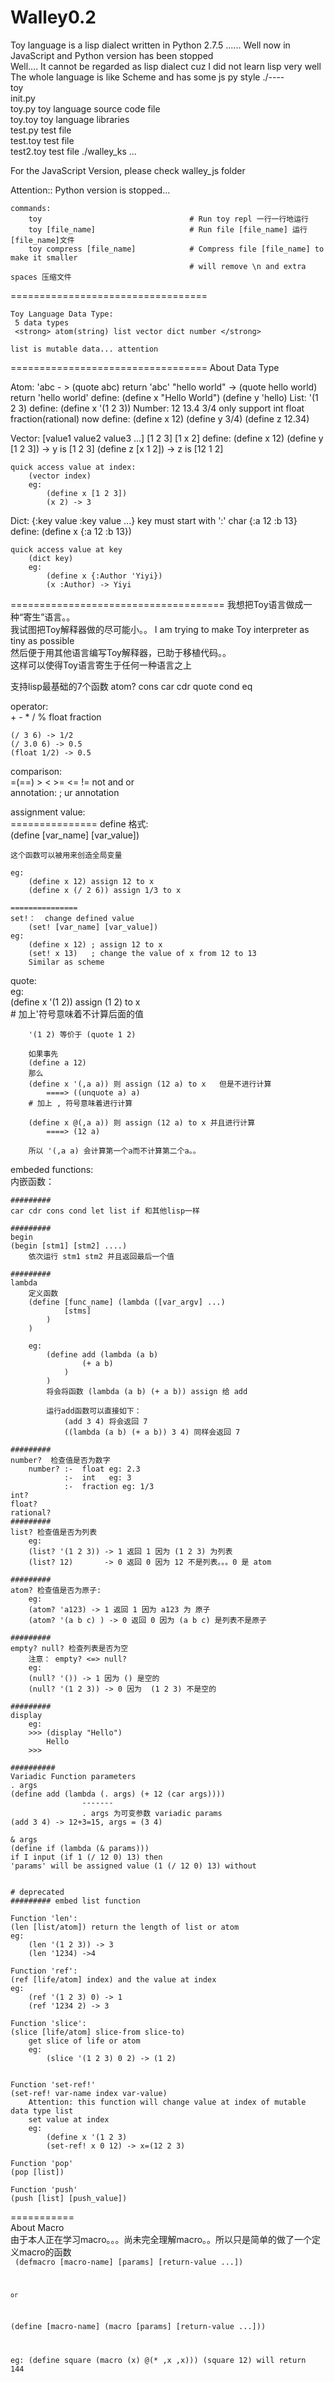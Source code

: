 Walley0.2  
=========  
Toy language is a lisp dialect written in Python 2.7.5 ......
Well now in JavaScript and Python version has been stopped  
Well.... It cannot be regarded as lisp dialect cuz I did not learn lisp very well  
The whole language is like Scheme and has some js py style
	./----  
		toy        
		init.py  
		toy.py        toy language source code file  
		toy.toy       toy language libraries  
		test.py       test file  
		test.toy      test file  
		test2.toy     test file
    ./walley_ks
        ... 

For the JavaScript Version, please check walley_js folder

Attention:: Python version is stopped...

	commands:  
		toy    								# Run toy repl 一行一行地运行  
		toy [file_name]						# Run file [file_name] 运行[file_name]文件  
		toy compress [file_name]			# Compress file [file_name] to make it smaller  
											# will remove \n and extra spaces 压缩文件  
==================================

    Toy Language Data Type:
     5 data types
     <strong> atom(string) list vector dict number </strong>

    list is mutable data... attention


==================================
About Data Type

Atom:
    'abc - > (quote abc) return 'abc'
    "hello world" -> (quote hello world) return 'hello world'
    define:
        (define x "Hello World")
        (define y 'hello)
List:
    '(1 2 3)
    define:
        (define x '(1 2 3))
Number:
    12 13.4 3/4
    only support int float fraction(rational) now
    define:
        (define x 12)
        (define y 3/4)
        (define z 12.34)

Vector:
[value1 value2 value3 ...]
    [1 2 3]
    [1 x 2]
    define:
        (define x 12)
        (define y [1 2 3]) -> y is [1 2 3]
        (define z [x 1 2]) -> z is [12 1 2]
        
    quick access value at index:
        (vector index)
        eg:
            (define x [1 2 3])
            (x 2) -> 3

Dict:
{:key value :key value ...}
    key must start with ':' char
    {:a 12 :b 13}
    define:
        (define x {:a 12 :b 13})
        
    quick access value at key
        (dict key)
        eg:
            (define x {:Author 'Yiyi})
            (x :Author) -> Yiyi
  
=====================================
我想把Toy语言做成一种“寄生”语言。。  
我试图把Toy解释器做的尽可能小。。 I am trying to make Toy interpreter as tiny as possible  
然后便于用其他语言编写Toy解释器，已助于移植代码。。  
这样可以使得Toy语言寄生于任何一种语言之上  
  
支持lisp最基础的7个函数
atom? cons car cdr quote cond eq

  
operator:  
	+ - * / % float fraction  
  
	(/ 3 6) -> 1/2  
	(/ 3.0 6) -> 0.5  
	(float 1/2) -> 0.5  

comparison:  
	=(==) > < >= <= != not and or  
annotation:
	; ur annotation
  
assignment value:  
	===============
	define
	格式:  
		(define [var_name] [var_value])  
  
	这个函数可以被用来创造全局变量  
  
	eg:   
		(define x 12) assign 12 to x  
		(define x (/ 2 6)) assign 1/3 to x  

	===============
	set!：  change defined value  
		(set! [var_name] [var_value])  
	eg:  
		(define x 12) ; assign 12 to x  
		(set! x 13)	  ; change the value of x from 12 to 13  
		Similar as scheme  

quote:  
	eg:  
		(define x '(1 2)) assign (1 2) to x  
		# 加上'符号意味着不计算后面的值  
  
		'(1 2) 等价于 (quote 1 2)  
  
		如果事先    
		(define a 12)  
		那么  
		(define x '(,a a)) 则 assign (12 a) to x   但是不进行计算
			====> ((unquote a) a)
		# 加上 , 符号意味着进行计算 

		(define x @(,a a)) 则 assign (12 a) to x 并且进行计算
			====> (12 a) 
  
		所以 '(,a a) 会计算第一个a而不计算第二个a。。  

embeded functions:  
内嵌函数：  
  
	#########  
	car cdr cons cond let list if 和其他lisp一样  
  
	#########  
	begin  
	(begin [stm1] [stm2] ....)  
		依次运行 stm1 stm2 并且返回最后一个值  
  
	#########  
	lambda  
		定义函数  
		(define [func_name] (lambda ([var_argv] ...)  
				[stms]  
			)  
		)  
  
		eg:  
			(define add (lambda (a b)  
					(+ a b)  
				)  
			)  
			将会将函数 (lambda (a b) (+ a b)) assign 给 add  
  
			运行add函数可以直接如下：  
				(add 3 4) 将会返回 7  
				((lambda (a b) (+ a b)) 3 4) 同样会返回 7  
  
	#########  
	number?  检查值是否为数字  
		number? :-	float eg: 2.3  
				:-  int   eg: 3  
				:-  fraction eg: 1/3  
    int? 
    float?
    rational?
	#########  
	list? 检查值是否为列表  
		eg:  
		(list? '(1 2 3)) -> 1 返回 1 因为 (1 2 3) 为列表  
		(list? 12)		 -> 0 返回 0 因为 12 不是列表。。。0 是 atom  
  
	#########  
	atom? 检查值是否为原子:  
		eg:  
		(atom? 'a123) -> 1 返回 1 因为 a123 为 原子  
		(atom? '(a b c) ) -> 0 返回 0 因为 (a b c) 是列表不是原子  
  
	#########  
	empty? null? 检查列表是否为空  
		注意： empty? <=> null?  
		eg:  
		(null? '()) -> 1 因为 () 是空的  
		(null? '(1 2 3)) -> 0 因为  (1 2 3) 不是空的  
  
	#########  
	display  
		eg:  
		>>> (display "Hello")  
			Hello  
		>>>    
  
	##########  
	Variadic Function parameters  
	. args  
	(define add (lambda (. args) (+ 12 (car args))))  
				    -------  
				    . args 为可变参数 variadic params  
	(add 3 4) -> 12+3=15, args = (3 4)  
  
    & args
    (define if (lambda (& params)))
    if I input (if 1 (/ 12 0) 13) then 
    'params' will be assigned value (1 (/ 12 0) 13) without 


    # deprecated
    ######### embed list function
    
    Function 'len':
    (len [list/atom]) return the length of list or atom
    eg:
        (len '(1 2 3)) -> 3
        (len '1234) ->4

    Function 'ref':
    (ref [life/atom] index) and the value at index
    eg:
        (ref '(1 2 3) 0) -> 1
        (ref '1234 2) -> 3

    Function 'slice':
    (slice [life/atom] slice-from slice-to)
        get slice of life or atom
        eg:
            (slice '(1 2 3) 0 2) -> (1 2)


    Function 'set-ref!'
    (set-ref! var-name index var-value)
        Attention: this function will change value at index of mutable data type list
        set value at index
        eg:
            (define x '(1 2 3)
            (set-ref! x 0 12) -> x=(12 2 3)
    
    Function 'pop'
    (pop [list])

    Function 'push'
    (push [list] [push_value])


    
     

===========  
About Macro  
由于本人正在学习macro。。。尚未完全理解macro。。所以只是简单的做了一个定义macro的函数  
<code>
(defmacro [macro-name] [params] [return-value ...])

    or

(define [macro-name] (macro [params] [return-value ...]))

eg:
    (define  square (macro (x) @(* ,x ,x)))
    (square 12) will return 144
 </code>










